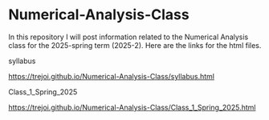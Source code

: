 # Numerical-Analysis-Class
In this repository I will post information related to the Numerical Analysis class for the 2025-spring term (2025-2).
Here are the links for the html files.

syllabus

https://trejoi.github.io/Numerical-Analysis-Class/syllabus.html

Class_1_Spring_2025

https://trejoi.github.io/Numerical-Analysis-Class/Class_1_Spring_2025.html
